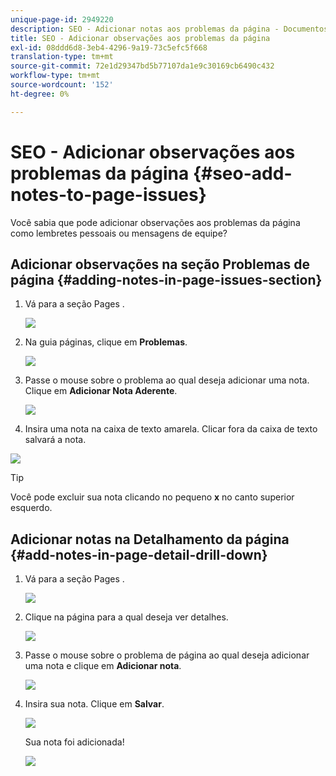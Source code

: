 ```yaml
---
unique-page-id: 2949220
description: SEO - Adicionar notas aos problemas da página - Documentos do Marketo - Documentação do produto
title: SEO - Adicionar observações aos problemas da página
exl-id: 08ddd6d8-3eb4-4296-9a19-73c5efc5f668
translation-type: tm+mt
source-git-commit: 72e1d29347bd5b77107da1e9c30169cb6490c432
workflow-type: tm+mt
source-wordcount: '152'
ht-degree: 0%

---
```


# SEO - Adicionar observações aos problemas da página {#seo-add-notes-to-page-issues}

Você sabia que pode adicionar observações aos problemas da página como lembretes pessoais ou mensagens de equipe?

## Adicionar observações na seção Problemas de página {#adding-notes-in-page-issues-section}

1. Vá para a seção Pages .

   ![](assets/image2014-9-18-13-3a11-3a43.png)

1. Na guia páginas, clique em **Problemas**.

   ![](assets/image2014-9-18-13-3a12-3a0.png)

1. Passe o mouse sobre o problema ao qual deseja adicionar uma nota. Clique em **Adicionar Nota Aderente**.

   ![](assets/image2014-9-18-13-3a12-3a6.png)

1. Insira uma nota na caixa de texto amarela. Clicar fora da caixa de texto salvará a nota.

![](assets/image2014-9-18-13-3a12-3a32.png)

>[!TIP]
>
>Você pode excluir sua nota clicando no pequeno **x** no canto superior esquerdo.

## Adicionar notas na Detalhamento da página {#add-notes-in-page-detail-drill-down}

1. Vá para a seção Pages .

   ![](assets/image2014-9-18-13-3a12-3a59.png)

1. Clique na página para a qual deseja ver detalhes.

   ![](assets/image2014-9-18-13-3a13-3a42.png)

1. Passe o mouse sobre o problema de página ao qual deseja adicionar uma nota e clique em **Adicionar nota**.

   ![](assets/image2014-9-18-13-3a13-3a46.png)

1. Insira sua nota. Clique em **Salvar**.

   ![](assets/image2014-9-18-13-3a14-3a5.png)

   Sua nota foi adicionada!

   ![](assets/image2014-9-18-13-3a14-3a20.png)
